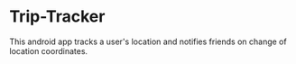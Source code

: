 # Trip-Tracker
This android app tracks a user's location and notifies friends on change of location coordinates.
